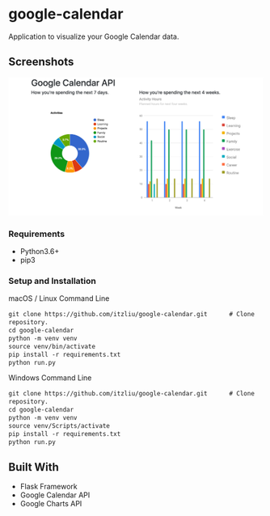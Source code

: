 # google-calendar
Application to visualize your Google Calendar data.

## Screenshots
![Screenshot](screenshot.png)

### Requirements
* Python3.6+
* pip3

### Setup and Installation

macOS / Linux Command Line
```
git clone https://github.com/itzliu/google-calendar.git      # Clone repository.
cd google-calendar
python -m venv venv
source venv/bin/activate
pip install -r requirements.txt
python run.py
```

Windows Command Line
```
git clone https://github.com/itzliu/google-calendar.git      # Clone repository.
cd google-calendar
python -m venv venv
source venv/Scripts/activate
pip install -r requirements.txt
python run.py
```

## Built With
* Flask Framework
* Google Calendar API
* Google Charts API
